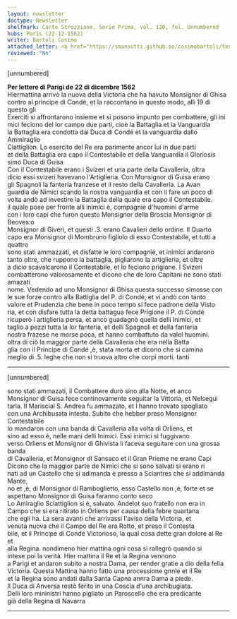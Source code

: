 ```yaml
---
layout: newsletter
doctype: Newsletter
shelfmark: Carte Strozziane, Serie Prima, vol. 120, fol. Unnumbered
hubs: Paris (22-12-1562)
writer: Bartoli Cosimo
attached_letter: <a href="https://smansutti.github.io/cosimobartoli/texts/TBD/">TBD</a>
reviewed: "No"
---
```


[unnumbered]  
  
  
<strong>Per lettere di Parigi de 22 di dicembre 1562</strong>  
Hiermattina arrivò la nuova della Victoria che ha havuto Monsignor di Ghisa  
contro al principe di Condé, et la raccontano in questo modo, alli 19 di questo gli  
Exerciti si affrontarono insieme et si posono impunto per combattere, gli ini  
mici feciono del lor campo due parti, cioè la Battaglia et la Vanguardia  
la Battaglia era condotta dal Duca di Condé et la vanguardia dallo Ammiraglio  
Ciattiglion. Lo esercito del Re era parimente ancor lui in due parti  
et della Battaglia era capo il Contestabile et della Vanguardia il Gloriosis  
simo Duca di Guisa  
Con il Contestabile erano i Svizeri et una parte della Cavalleria, oltra  
dicio essi svizeri havevano l'Artiglieria. Con Monsignor di Guisa erano  
gli Spagnoli la fanteria franzese et il resto della Cavalleria. La Avan  
guardia de Nimici scando la nostra vanguardia et con il fare un poco di  
volta andò ad investire la Battaglia della quale era capo il Contestabile.  
il quale pose per fronte alli inimici è, compagnie d'huomini d'arme  
con i loro capi che furon questo Monsignor della Broscia Monsignor di Beoves:o  
Monsignor di Giveri, et questi .3. erano Cavalieri dello ordine. Il Quarto  
capo era Monsignor di Mombruno figliolo di esso Contestabile, et tutti a quattro  
sono stati ammazzati, et disfatte le loro compagnie, et inimici andarono  
tanto oltre, che ruppono la battaglia, pigliarono la artiglieria, et oltre  
a dicio scavalcarono il Contestabile, et lo feciono prigione. I Svizeri  
combatterono valorosamente et dicono che de loro Capitani ne sono stati amazati  
nome. Vedendo ad uno Monsignor di Ghisa questa successo simosse con  
le sue forze contro alla Battiglia del P. di Condé, et vi andò con tanto  
valore et Prudenzia che bene in poco tempo si fece padrone della Visto  
ria, et con disfare tutta la detta battagua fece Prigione il P. di Condé  
ricuperò l artiglieria persa, et anco guadagnò quella delli Inimici, et  
taglio a pezzi tutta la lor fanteria, et delli Spagnoli et della fanteria  
nostra frazese ne morse poca, et hanno combattuto da valel huomini.  
oltra di ciò la maggior parte della Cavalleria che era nella Batta  
glia con il Principe di Condé ,è, stata morta et dicono che si camina  
meglio di .5. leghe che non si truova altro che corpi morti. tanti  
  
---  

[unnumbered]  
  
  
sono stati ammazati, il Combattere durò sino alla Notte, et anco  
Monsignor di Guisa fece continovamente seguitar la Vittoria, et Nelsegui  
tarla. Il Mariscial S. Andrea fu ammazato, et l hanno trovato spogliato  
con una Archibusata intesta. Subito che hebber preso Monsignor Contestabile  
lo mandaron con una banda di Cavalleria alla volta di Orliens, et  
sino ad esso è, nelle mani delli Inimici. Essi inimici si fuggivano  
verso Orliens et Monsignor di Ghivista li faceva seguitare con una grossa banda  
di Cavalleria, et Monsignor di Sansaco et il Gran Prieme ne erano Capi  
Dicono che la maggior parte de Nimici che si sono salvati si erano ri  
nati ad un Castello che si adimanda è presso a Sciantres che si addimanda Mante,  
no et ,è, di Monsignor di Ramboglietto, esso Castello non ,è, forte et se  
aspettano Monsignor di Guisa faranno conto seco  
Lo Amiraglio Sciattiglion si è, salvato. Andelot suo fratello non era in  
Campo che si era ritirato in Orliens per causa della febre quartana  
che egli ha. La sera avanti che arrivassi l'aviso della Victoria, et  
venuta nuova che il Campo del Re era Rotto, et preso il Contesta  
bile, et il Principe di Condé Victorioso, la qual cosa dette gran dolore al Re et  
alla Regina. nondimeno hier mattina ogni cosa si rallegrò quando si  
intese poi la verità. Hier mattina il Re et la Regina vennono  
a Parigi et andaron subito a nostra Dama, per render gratie a dio della felia  
Victoria. Questa Mattina hanno fatto una processione gnnle et il Re  
et la Regina sono andati dalla Santa Capna annra Dama a piede.  
Il Duca di Anversa restò ferito in una Coscia d'una archibugiata.  
Delli loro mininistri hanno pigliato un Paroscello che era predicante  
già della Regina di Navarra  
  
---  

